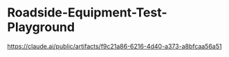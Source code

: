 # Roadside-Equipment-Test-Playground

https://claude.ai/public/artifacts/f9c21a86-6216-4d40-a373-a8bfcaa56a51
